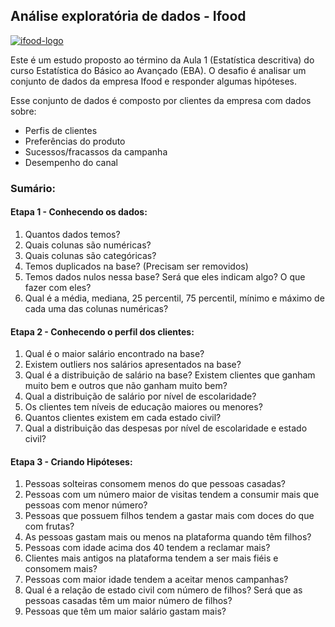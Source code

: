 ## Análise exploratória de dados - Ifood

[![ifood-logo](https://brandlogovector.com/tag/ifood-logo-png/)](https://www.ifood.com.br/)

Este é um estudo proposto ao término da Aula 1 (Estatística descritiva) do curso Estatística do Básico ao Avançado (EBA).
O desafio é analisar um conjunto de dados da empresa Ifood e responder algumas hipóteses.

Esse conjunto de dados é composto por clientes da empresa com dados sobre:

- Perfis de clientes
- Preferências do produto
- Sucessos/fracassos da campanha
- Desempenho do canal

### Sumário:
#### Etapa 1 - Conhecendo os dados:
1. Quantos dados temos?
2. Quais colunas são numéricas?
3. Quais colunas são categóricas?
4. Temos duplicados na base? (Precisam ser removidos)
5. Temos dados nulos nessa base? Será que eles indicam algo? O que fazer com eles?
6. Qual é a média, mediana, 25 percentil, 75 percentil, mínimo e máximo de cada uma das colunas numéricas?

#### Etapa 2 - Conhecendo o perfil dos clientes:

1. Qual é o maior salário encontrado na base?
2. Existem outliers nos salários apresentados na base?
3. Qual é a distribuição de salário na base? Existem clientes que ganham muito bem e outros que não ganham muito bem?
4. Qual a distribuição de salário por nível de escolaridade?
5. Os clientes tem níveis de educação maiores ou menores?
6. Quantos clientes existem em cada estado civil?
7. Qual a distribuição das despesas por nível de escolaridade e estado civil?

#### Etapa 3 - Criando Hipóteses:

1. Pessoas solteiras consomem menos do que pessoas casadas?
2. Pessoas com um número maior de visitas tendem a consumir mais que pessoas com menor número?
3. Pessoas que possuem filhos tendem a gastar mais com doces do que com frutas?
4. As pessoas gastam mais ou menos na plataforma quando têm filhos?
5. Pessoas com idade acima dos 40 tendem a reclamar mais?
6. Clientes mais antigos na plataforma tendem a ser mais fiéis e consomem mais?
7. Pessoas com maior idade tendem a aceitar menos campanhas?
8. Qual é a relação de estado civil com número de filhos? Será que as pessoas casadas têm um maior número de filhos?
9. Pessoas que têm um maior salário gastam mais?